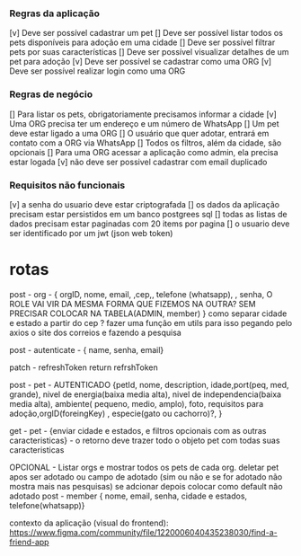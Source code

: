 ### Regras da aplicação

[v] Deve ser possível cadastrar um pet
[] Deve ser possível listar todos os pets disponíveis para adoção em uma cidade
[] Deve ser possível filtrar pets por suas características
[] Deve ser possível visualizar detalhes de um pet para adoção
[v] Deve ser possível se cadastrar como uma ORG
[v] Deve ser possível realizar login como uma ORG

### Regras de negócio

[] Para listar os pets, obrigatoriamente precisamos informar a cidade
[v] Uma ORG precisa ter um endereço e um número de WhatsApp
[] Um pet deve estar ligado a uma ORG
[] O usuário que quer adotar, entrará em contato com a ORG via WhatsApp
[] Todos os filtros, além da cidade, são opcionais
[] Para uma ORG acessar a aplicação como admin, ela precisa estar logada
[v] não deve ser possivel cadastrar com email duplicado

### Requisitos não funcionais
[v] a senha do usuario deve estar criptografada
[] os dados da aplicação precisam estar persistidos em um banco postgrees sql
[] todas as listas de dados precisam estar paginadas com 20 items por pagina
[] o usuario deve ser identificado por um jwt (json web token)

# rotas
post - org - { orgID, nome, email, ,cep,, telefone (whatsapp), , senha, O ROLE VAI VIR DA MESMA FORMA QUE FIZEMOS NA OUTRA? SEM PRECISAR COLOCAR NA TABELA(ADMIN, member) } como separar cidade e estado a partir do cep ? fazer uma função em utils para isso pegando pelo axios o site dos correios e fazendo a pesquisa

post - autenticate - { name, senha, email} 

patch - refreshToken return refrshToken

post - pet - AUTENTICADO {petId, nome, description, idade,port(peq, med, grande),  nivel de energia(baixa media alta), nivel de independencia(baixa media alta), ambiente( pequeno, medio, amplo), foto, requisitos para adoção,orgID(foreingKey) , especie(gato ou cachorro)?,  }

get - pet - {enviar cidade e estados, e filtros opcionais com as outras caracteristicas} - o retorno deve trazer todo o objeto pet com todas suas caracteristicas

OPCIONAL -
Listar orgs e mostrar todos os pets de cada org.
deletar pet apos ser adotado ou campo de adotado (sim ou não e se for adotado não mostra mais nas pesquisas) se adcionar depois colocar como default não adotado
post - member { nome, email, senha, cidade e estados, telefone(whatsapp)}

contexto da aplicação (visual do frontend):
https://www.figma.com/community/file/1220006040435238030/find-a-friend-app

